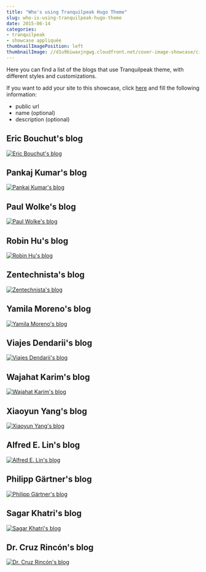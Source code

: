 ```yaml
---
title: "Who's using Tranquilpeak Hugo Theme"
slug: who-is-using-tranquilpeak-hugo-theme
date: 2015-06-14
categories:
- tranquilpeak
- showcase appliquée
thumbnailImagePosition: left
thumbnailImage: //d1u9biwaxjngwg.cloudfront.net/cover-image-showcase/city-750.jpg
---
```


Here you can find a list of the blogs that use Tranquilpeak theme, with different styles and customizations.

<!--more-->

If you want to add your site to this showcase, click [here](https://github.com/kakawait/hugo-tranquilpeak-theme/issues/new?title=Add%20my%20blog%20into%20the%20showcase&body=Hey,%20add%20my%20blog%20into%20the%20showcase:) and fill the following information:

- public url
- name (optional)
- description (optional)


## Eric Bouchut's blog

[![Eric Bouchut's blog](http://i.imgur.com/zQmKIKNm.png)](http://ericbouchut.com/)

## Pankaj Kumar's blog

[![Pankaj Kumar's blog](http://i.imgur.com/WHpb9ZKm.png)](https://pnarula.com/)

## Paul Wolke's blog

[![Paul Wolke's blog](http://i.imgur.com/zHm1BVXm.png)](http://www.paulwolke.com/)

## Robin Hu's blog

[![Robin Hu's blog](https://i.imgur.com/7SujaMam.png)](http://robinforest.net/)

## Zentechnista's blog

[![Zentechnista's blog](https://i.imgur.com/7zN7WMMm.png)](https://zentechnista.github.io/)

## Yamila Moreno's blog

[![Yamila Moreno's blog](https://i.imgur.com/L51G3pJ.png)](https://moduslaborandi.net/)

## Viajes Dendarii's blog

[![Viajes Dendarii's blog](https://i.imgur.com/tdXK3kYm.png)](https://dendarii.es)

## Wajahat Karim's blog

[![Wajahat Karim's blog](https://i.imgur.com/9BPoJvdm.png)](https://wajahatkarim.com/)

## Xiaoyun Yang's blog

[![Xiaoyun Yang's blog](https://i.imgur.com/vVRSvhpm.png)](http://xiaoyunyang.github.io/)

## Alfred E. Lin's blog

[![Alfred E. Lin's blog](https://i.imgur.com/lHwsvIJm.png)](http://alfredlin.com/)

## Philipp Gärtner's blog

[![Philipp Gärtner's blog](https://i.imgur.com/Sx6oXnSm.png)](https://philippgaertner.github.io/)

## Sagar Khatri's blog

[![Sagar Khatri's blog](https://i.imgur.com/edZ3PO9m.png)](https://www.ragasirtahk.tk/)

## Dr. Cruz Rincón's blog

[![Dr. Cruz Rincón's blog](https://i.imgur.com/XazQAolm.png)](https://www.cruzrincon.com.ve/)